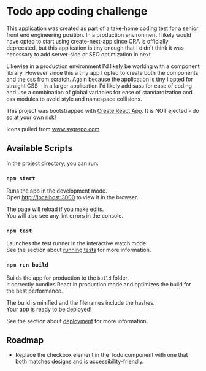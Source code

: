 # Todo app coding challenge

This application was created as part of a take-home coding test for a senior front end engineering position. In a production environment I likely would have opted to start using create-next-app since CRA is officially deprecated, but this application is tiny enough that I didn't think it was necessary to add server-side or SEO optimization in next.

Likewise in a production environment I'd likely be working with a component library. However since this a tiny app I opted to create both the components and the css from scratch. Again because the application is tiny I 
opted for straight CSS - in a larger application I'd likely add sass for ease of coding and use a combination
of global variables for ease of standardization and css modules to avoid style and namespace collisions. 


This project was bootstrapped with [Create React App](https://github.com/facebook/create-react-app). It is NOT ejected - do so at your own risk!

Icons pulled from www.svgrepo.com

## Available Scripts

In the project directory, you can run:

### `npm start`

Runs the app in the development mode.\
Open [http://localhost:3000](http://localhost:3000) to view it in the browser.

The page will reload if you make edits.\
You will also see any lint errors in the console.

### `npm test`

Launches the test runner in the interactive watch mode.\
See the section about [running tests](https://facebook.github.io/create-react-app/docs/running-tests) for more information.

### `npm run build`

Builds the app for production to the `build` folder.\
It correctly bundles React in production mode and optimizes the build for the best performance.

The build is minified and the filenames include the hashes.\
Your app is ready to be deployed!

See the section about [deployment](https://facebook.github.io/create-react-app/docs/deployment) for more information.


## Roadmap
- Replace the checkbox element in the Todo component with one that both matches designs and is accessibility-friendly. 
